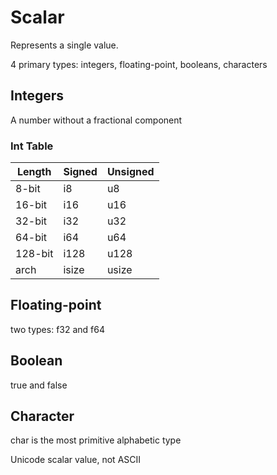 # Scalar

Represents a single value.

4 primary types: integers, floating-point, booleans, characters

## Integers

A number without a fractional component

### Int Table

| Length  | Signed | Unsigned |
|---------|--------|----------|
| 8-bit   | i8     | u8       |
| 16-bit  | i16    | u16      |
| 32-bit  | i32    | u32      |
| 64-bit  | i64    | u64      |
| 128-bit | i128   | u128     |
| arch    | isize  | usize    |

## Floating-point

two types: f32 and f64

## Boolean

true and false

## Character

char is the most primitive alphabetic type

Unicode scalar value, not ASCII